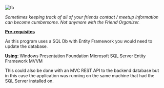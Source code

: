 ![fo](https://user-images.githubusercontent.com/55206201/150758765-1b2915b9-93e4-42ba-b86c-b1872c7bcfaa.png)

_Sometimes keeping track of all of your friends contact / meetup information can become cumbersome. Not anymore with the Friend Organizer._

[**Pre-requisites**](url)

As this program uses a SQL Db with Entity Framework you would need to update the database.

[**Using:**](url)
Windows Presentation Foundation
Microsoft SQL Server
Entity Framework
MVVM

This could also be done with an MVC REST API to the backend database but in this case the application was running on the same machine that had the SQL Server installed on.
